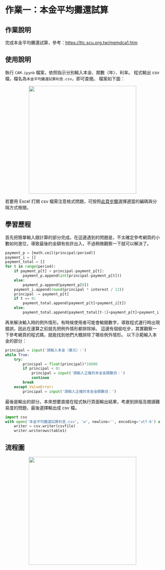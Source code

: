 作業一：本金平均攤還試算
===

## 作業說明
完成本金平均攤還試算，參考：https://ttc.scu.org.tw/memdca1.htm
## 使用說明

執行 ``CAM.ipynb`` 檔案，依照指示分別輸入本金、期數（年）、利率。
程式輸出 csv 檔，檔名為``本金平均攤還試算利息.csv``，即可查閱。
檔案如下圖：

<p align="center">
<img src="https://i.imgur.com/Jl37vPq.png" width="350" >
</p>

若要用 Excel 打開 csv 檔需注意格式問題，可按照[此頁步驟](https://www.managertoday.com.tw/articles/view/55615)選擇適當的編碼與分隔方式檢閱。


## 學習歷程

首先把簡單輸入跟計算的部分完成。在這邊遇到的問題是，不太確定參考網頁的小數如何進位，導致最後的金額有些許出入，不過稍微觀察一下就可以解決了。

```python
payment_p = [math.ceil(principal/period)]
payment_i = []
payment_total = []
for t in range(period):
    if payment_p[t] > principal-payment_p[t]:
        payment_p.append(int(principal-payment_p[t]))
    else: 
        payment_p.append(payment_p[0])
    payment_i.append(round(principal * interest / 12))
    principal -= payment_p[t]
    if t == 0:
        payment_total.append(payment_p[t]+payment_i[t])
    else:
        payment_total.append(payment_total[t-1]+payment_p[t]+payment_i[t])
```

再來解決輸入時的例外情形。有時候使用者可能會輸錯數字，導致程式運行時出現錯誤，因此在運算之前就先把例外情形都排除掉。
這邊有個偷吃步，其實觀察一下參考網頁的程式碼，就能找到他們大概排除了哪些例外情形。
以下示範輸入本金的部分：

```python
principal = input('請輸入本金（萬元）:')
while True:
    try:
        principal = float(principal)*10000
        if principal < 0:
            principal = input('請輸入正確的本金金額數目：')
            continue
        break
    except ValueError:
        principal = input('請輸入正確的本金金額數目：')
```

最後是輸出的部分。本來想要直接在程式執行頁面輸出結果，考慮到排版及閱讀難易度的問題，最後選擇輸出成 csv 檔。

```python
import csv
with open('本金平均攤還試算利息.csv', 'w', newline='', encoding='utf-8') as csvfile:
    writer = csv.writer(csvfile)
    writer.writerows(table1)
```

## 流程圖

<p align="center">
<img src="https://i.imgur.com/NIKZC3S.png" width="350" >
</p>
